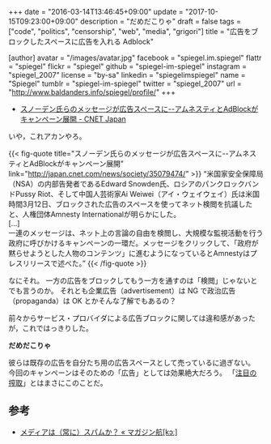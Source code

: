 +++
date = "2016-03-14T13:46:45+09:00"
update = "2017-10-15T09:23:00+09:00"
description = "だめだこりゃ"
draft = false
tags = ["code", "politics", "censorship", "web", "media", "grigori"]
title = "広告をブロックしたスペースに広告を入れる Adblock"

[author]
  avatar = "/images/avatar.jpg"
  facebook = "spiegel.im.spiegel"
  flattr = "spiegel"
  flickr = "spiegel"
  github = "spiegel-im-spiegel"
  instagram = "spiegel_2007"
  license = "by-sa"
  linkedin = "spiegelimspiegel"
  name = "Spiegel"
  tumblr = "spiegel-im-spiegel"
  twitter = "spiegel_2007"
  url = "http://www.baldanders.info/spiegel/profile/"
+++

- [スノーデン氏らのメッセージが広告スペースに--アムネスティとAdBlockがキャンペーン展開 - CNET Japan](http://japan.cnet.com/news/society/35079474/)

いや，これアカンやろ。

{{< fig-quote title="スノーデン氏らのメッセージが広告スペースに--アムネスティとAdBlockがキャンペーン展開" link="http://japan.cnet.com/news/society/35079474/" >}}
<q>米国家安全保障局（NSA）の内部告発者であるEdward Snowden氏、ロシアのパンクロックバンドPussy Riot、そして中国人芸術家Ai Weiwei（アイ・ウェイウェイ）氏は米国時間3月12日、ブロックされた広告のスペースを使ってネット検閲を抗議したと、人権団体Amnesty Internationalが明らかにした。<br>
[...]<br>
一連のメッセージは、ネット上の言論の自由を検閲し、大規模な監視活動を行う政府に呼びかけるキャンペーンの一環だ。メッセージをクリックして、「政府が黙らせようとした人物のコンテンツ」に進むようになっているとAmnestyはプレスリリースで述べた。</q>
{{< /fig-quote >}}

なにそれ。
一方の広告をブロックしてもう一方を通すのは「検閲」じゃないとでも言うのか。
それとも企業広告（advertisement）は NG で政治広告（propaganda）は OK とかそんな了解でもあるの？

前々からサービス・プロバイダによる広告ブロックに関しては違和感があったが，これではっきりした。

**だめだこりゃ**

彼らは既存の広告を自分たち用の広告スペースとして売っているに過ぎない。
今回のキャンペーンはそのための「広告」としては効果絶大だろう。
「[注目の搾取](http://magazine-k.jp/2016/01/25/spam-and-media/)」とはまさにこのことだ。

## 参考

- [メディアは（常に）スパムか？ « マガジン航[kɔː]](http://magazine-k.jp/2016/01/25/spam-and-media/)
